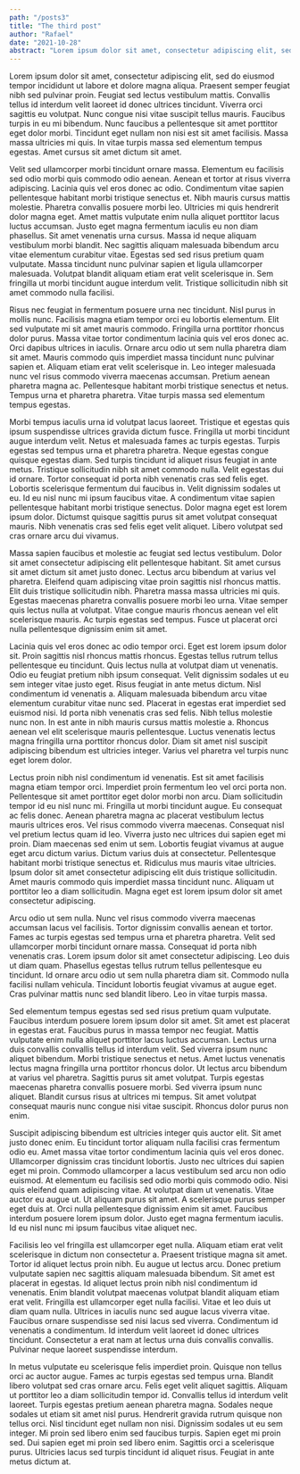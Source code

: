 ```yaml
---
path: "/posts3"
title: "The third post"
author: "Rafael"
date: "2021-10-28"
abstract: "Lorem ipsum dolor sit amet, consectetur adipiscing elit, sed do eiusmod tempor."
---
```


Lorem ipsum dolor sit amet, consectetur adipiscing elit, sed do eiusmod tempor incididunt ut labore et dolore magna aliqua. Praesent semper feugiat nibh sed pulvinar proin. Feugiat sed lectus vestibulum mattis. Convallis tellus id interdum velit laoreet id donec ultrices tincidunt. Viverra orci sagittis eu volutpat. Nunc congue nisi vitae suscipit tellus mauris. Faucibus turpis in eu mi bibendum. Nunc faucibus a pellentesque sit amet porttitor eget dolor morbi. Tincidunt eget nullam non nisi est sit amet facilisis. Massa massa ultricies mi quis. In vitae turpis massa sed elementum tempus egestas. Amet cursus sit amet dictum sit amet.

Velit sed ullamcorper morbi tincidunt ornare massa. Elementum eu facilisis sed odio morbi quis commodo odio aenean. Aenean et tortor at risus viverra adipiscing. Lacinia quis vel eros donec ac odio. Condimentum vitae sapien pellentesque habitant morbi tristique senectus et. Nibh mauris cursus mattis molestie. Pharetra convallis posuere morbi leo. Ultricies mi quis hendrerit dolor magna eget. Amet mattis vulputate enim nulla aliquet porttitor lacus luctus accumsan. Justo eget magna fermentum iaculis eu non diam phasellus. Sit amet venenatis urna cursus. Massa id neque aliquam vestibulum morbi blandit. Nec sagittis aliquam malesuada bibendum arcu vitae elementum curabitur vitae. Egestas sed sed risus pretium quam vulputate. Massa tincidunt nunc pulvinar sapien et ligula ullamcorper malesuada. Volutpat blandit aliquam etiam erat velit scelerisque in. Sem fringilla ut morbi tincidunt augue interdum velit. Tristique sollicitudin nibh sit amet commodo nulla facilisi.

Risus nec feugiat in fermentum posuere urna nec tincidunt. Nisl purus in mollis nunc. Facilisis magna etiam tempor orci eu lobortis elementum. Elit sed vulputate mi sit amet mauris commodo. Fringilla urna porttitor rhoncus dolor purus. Massa vitae tortor condimentum lacinia quis vel eros donec ac. Orci dapibus ultrices in iaculis. Ornare arcu odio ut sem nulla pharetra diam sit amet. Mauris commodo quis imperdiet massa tincidunt nunc pulvinar sapien et. Aliquam etiam erat velit scelerisque in. Leo integer malesuada nunc vel risus commodo viverra maecenas accumsan. Pretium aenean pharetra magna ac. Pellentesque habitant morbi tristique senectus et netus. Tempus urna et pharetra pharetra. Vitae turpis massa sed elementum tempus egestas.

Morbi tempus iaculis urna id volutpat lacus laoreet. Tristique et egestas quis ipsum suspendisse ultrices gravida dictum fusce. Fringilla ut morbi tincidunt augue interdum velit. Netus et malesuada fames ac turpis egestas. Turpis egestas sed tempus urna et pharetra pharetra. Neque egestas congue quisque egestas diam. Sed turpis tincidunt id aliquet risus feugiat in ante metus. Tristique sollicitudin nibh sit amet commodo nulla. Velit egestas dui id ornare. Tortor consequat id porta nibh venenatis cras sed felis eget. Lobortis scelerisque fermentum dui faucibus in. Velit dignissim sodales ut eu. Id eu nisl nunc mi ipsum faucibus vitae. A condimentum vitae sapien pellentesque habitant morbi tristique senectus. Dolor magna eget est lorem ipsum dolor. Dictumst quisque sagittis purus sit amet volutpat consequat mauris. Nibh venenatis cras sed felis eget velit aliquet. Libero volutpat sed cras ornare arcu dui vivamus.

Massa sapien faucibus et molestie ac feugiat sed lectus vestibulum. Dolor sit amet consectetur adipiscing elit pellentesque habitant. Sit amet cursus sit amet dictum sit amet justo donec. Lectus arcu bibendum at varius vel pharetra. Eleifend quam adipiscing vitae proin sagittis nisl rhoncus mattis. Elit duis tristique sollicitudin nibh. Pharetra massa massa ultricies mi quis. Egestas maecenas pharetra convallis posuere morbi leo urna. Vitae semper quis lectus nulla at volutpat. Vitae congue mauris rhoncus aenean vel elit scelerisque mauris. Ac turpis egestas sed tempus. Fusce ut placerat orci nulla pellentesque dignissim enim sit amet.

Lacinia quis vel eros donec ac odio tempor orci. Eget est lorem ipsum dolor sit. Proin sagittis nisl rhoncus mattis rhoncus. Egestas tellus rutrum tellus pellentesque eu tincidunt. Quis lectus nulla at volutpat diam ut venenatis. Odio eu feugiat pretium nibh ipsum consequat. Velit dignissim sodales ut eu sem integer vitae justo eget. Risus feugiat in ante metus dictum. Nisl condimentum id venenatis a. Aliquam malesuada bibendum arcu vitae elementum curabitur vitae nunc sed. Placerat in egestas erat imperdiet sed euismod nisi. Id porta nibh venenatis cras sed felis. Nibh tellus molestie nunc non. In est ante in nibh mauris cursus mattis molestie a. Rhoncus aenean vel elit scelerisque mauris pellentesque. Luctus venenatis lectus magna fringilla urna porttitor rhoncus dolor. Diam sit amet nisl suscipit adipiscing bibendum est ultricies integer. Varius vel pharetra vel turpis nunc eget lorem dolor.

Lectus proin nibh nisl condimentum id venenatis. Est sit amet facilisis magna etiam tempor orci. Imperdiet proin fermentum leo vel orci porta non. Pellentesque sit amet porttitor eget dolor morbi non arcu. Diam sollicitudin tempor id eu nisl nunc mi. Fringilla ut morbi tincidunt augue. Eu consequat ac felis donec. Aenean pharetra magna ac placerat vestibulum lectus mauris ultrices eros. Vel risus commodo viverra maecenas. Consequat nisl vel pretium lectus quam id leo. Viverra justo nec ultrices dui sapien eget mi proin. Diam maecenas sed enim ut sem. Lobortis feugiat vivamus at augue eget arcu dictum varius. Dictum varius duis at consectetur. Pellentesque habitant morbi tristique senectus et. Ridiculus mus mauris vitae ultricies. Ipsum dolor sit amet consectetur adipiscing elit duis tristique sollicitudin. Amet mauris commodo quis imperdiet massa tincidunt nunc. Aliquam ut porttitor leo a diam sollicitudin. Magna eget est lorem ipsum dolor sit amet consectetur adipiscing.

Arcu odio ut sem nulla. Nunc vel risus commodo viverra maecenas accumsan lacus vel facilisis. Tortor dignissim convallis aenean et tortor. Fames ac turpis egestas sed tempus urna et pharetra pharetra. Velit sed ullamcorper morbi tincidunt ornare massa. Consequat id porta nibh venenatis cras. Lorem ipsum dolor sit amet consectetur adipiscing. Leo duis ut diam quam. Phasellus egestas tellus rutrum tellus pellentesque eu tincidunt. Id ornare arcu odio ut sem nulla pharetra diam sit. Commodo nulla facilisi nullam vehicula. Tincidunt lobortis feugiat vivamus at augue eget. Cras pulvinar mattis nunc sed blandit libero. Leo in vitae turpis massa.

Sed elementum tempus egestas sed sed risus pretium quam vulputate. Faucibus interdum posuere lorem ipsum dolor sit amet. Sit amet est placerat in egestas erat. Faucibus purus in massa tempor nec feugiat. Mattis vulputate enim nulla aliquet porttitor lacus luctus accumsan. Lectus urna duis convallis convallis tellus id interdum velit. Sed viverra ipsum nunc aliquet bibendum. Morbi tristique senectus et netus. Amet luctus venenatis lectus magna fringilla urna porttitor rhoncus dolor. Ut lectus arcu bibendum at varius vel pharetra. Sagittis purus sit amet volutpat. Turpis egestas maecenas pharetra convallis posuere morbi. Sed viverra ipsum nunc aliquet. Blandit cursus risus at ultrices mi tempus. Sit amet volutpat consequat mauris nunc congue nisi vitae suscipit. Rhoncus dolor purus non enim.

Suscipit adipiscing bibendum est ultricies integer quis auctor elit. Sit amet justo donec enim. Eu tincidunt tortor aliquam nulla facilisi cras fermentum odio eu. Amet massa vitae tortor condimentum lacinia quis vel eros donec. Ullamcorper dignissim cras tincidunt lobortis. Justo nec ultrices dui sapien eget mi proin. Commodo ullamcorper a lacus vestibulum sed arcu non odio euismod. At elementum eu facilisis sed odio morbi quis commodo odio. Nisi quis eleifend quam adipiscing vitae. At volutpat diam ut venenatis. Vitae auctor eu augue ut. Ut aliquam purus sit amet. A scelerisque purus semper eget duis at. Orci nulla pellentesque dignissim enim sit amet. Faucibus interdum posuere lorem ipsum dolor. Justo eget magna fermentum iaculis. Id eu nisl nunc mi ipsum faucibus vitae aliquet nec.

Facilisis leo vel fringilla est ullamcorper eget nulla. Aliquam etiam erat velit scelerisque in dictum non consectetur a. Praesent tristique magna sit amet. Tortor id aliquet lectus proin nibh. Eu augue ut lectus arcu. Donec pretium vulputate sapien nec sagittis aliquam malesuada bibendum. Sit amet est placerat in egestas. Id aliquet lectus proin nibh nisl condimentum id venenatis. Enim blandit volutpat maecenas volutpat blandit aliquam etiam erat velit. Fringilla est ullamcorper eget nulla facilisi. Vitae et leo duis ut diam quam nulla. Ultrices in iaculis nunc sed augue lacus viverra vitae. Faucibus ornare suspendisse sed nisi lacus sed viverra. Condimentum id venenatis a condimentum. Id interdum velit laoreet id donec ultrices tincidunt. Consectetur a erat nam at lectus urna duis convallis convallis. Pulvinar neque laoreet suspendisse interdum.

In metus vulputate eu scelerisque felis imperdiet proin. Quisque non tellus orci ac auctor augue. Fames ac turpis egestas sed tempus urna. Blandit libero volutpat sed cras ornare arcu. Felis eget velit aliquet sagittis. Aliquam ut porttitor leo a diam sollicitudin tempor id. Convallis tellus id interdum velit laoreet. Turpis egestas pretium aenean pharetra magna. Sodales neque sodales ut etiam sit amet nisl purus. Hendrerit gravida rutrum quisque non tellus orci. Nisl tincidunt eget nullam non nisi. Dignissim sodales ut eu sem integer. Mi proin sed libero enim sed faucibus turpis. Sapien eget mi proin sed. Dui sapien eget mi proin sed libero enim. Sagittis orci a scelerisque purus. Ultricies lacus sed turpis tincidunt id aliquet risus. Feugiat in ante metus dictum at.



